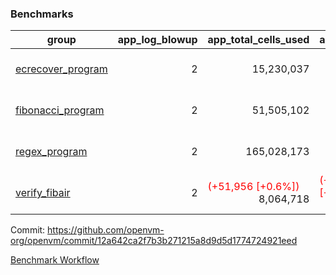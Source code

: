 ### Benchmarks
| group | app_log_blowup | app_total_cells_used | app_total_cycles | app_total_proof_time_ms | leaf_log_blowup | leaf_total_cells_used | leaf_total_cycles | leaf_total_proof_time_ms | max_segment_length | instance | alloc |
|---|---|---|---|---|---|---|---|---|---|---|---|
| [ ecrecover_program ](https://github.com/openvm-org/openvm/blob/benchmark-results/benchmarks-pr/1153/individual/ecrecover-12a642ca2f7b3b271215a8d9d5d1774724921eed.md) | <div style='text-align: right'> 2 </div>  | <div style='text-align: right'> 15,230,037 </div>  | <div style='text-align: right'> 290,016 </div>  | <span style='color: green'>(-29.0 [-1.2%])</span><div style='text-align: right'> 2,363.0 </div>  | <div style='text-align: right'> - </div>  | <div style='text-align: right'> - </div>  | <div style='text-align: right'> - </div>  | <div style='text-align: right'> - </div>  | 1048476 | 64cpu-linux-arm64 | mimalloc |
| [ fibonacci_program ](https://github.com/openvm-org/openvm/blob/benchmark-results/benchmarks-pr/1153/individual/fibonacci-12a642ca2f7b3b271215a8d9d5d1774724921eed.md) | <div style='text-align: right'> 2 </div>  | <div style='text-align: right'> 51,505,102 </div>  | <div style='text-align: right'> 1,500,137 </div>  | <span style='color: red'>(+28.0 [+0.5%])</span><div style='text-align: right'> 5,500.0 </div>  | <div style='text-align: right'> - </div>  | <div style='text-align: right'> - </div>  | <div style='text-align: right'> - </div>  | <div style='text-align: right'> - </div>  | 1048476 | 64cpu-linux-arm64 | mimalloc |
| [ regex_program ](https://github.com/openvm-org/openvm/blob/benchmark-results/benchmarks-pr/1153/individual/regex-12a642ca2f7b3b271215a8d9d5d1774724921eed.md) | <div style='text-align: right'> 2 </div>  | <div style='text-align: right'> 165,028,173 </div>  | <div style='text-align: right'> 4,190,904 </div>  | <span style='color: red'>(+43.0 [+0.3%])</span><div style='text-align: right'> 15,709.0 </div>  | <div style='text-align: right'> - </div>  | <div style='text-align: right'> - </div>  | <div style='text-align: right'> - </div>  | <div style='text-align: right'> - </div>  | 1048476 | 64cpu-linux-arm64 | mimalloc |
| [ verify_fibair ](https://github.com/openvm-org/openvm/blob/benchmark-results/benchmarks-pr/1153/individual/verify_fibair-12a642ca2f7b3b271215a8d9d5d1774724921eed.md) | <div style='text-align: right'> 2 </div>  | <span style='color: red'>(+51,956 [+0.6%])</span><div style='text-align: right'> 8,064,718 </div>  | <span style='color: red'>(+30,138 [+15.5%])</span><div style='text-align: right'> 224,877 </div>  | <span style='color: green'>(-94.0 [-6.5%])</span><div style='text-align: right'> 1,356.0 </div>  | <div style='text-align: right'> - </div>  | <div style='text-align: right'> - </div>  | <div style='text-align: right'> - </div>  | <div style='text-align: right'> - </div>  | 1048476 | 64cpu-linux-arm64 | mimalloc |


Commit: https://github.com/openvm-org/openvm/commit/12a642ca2f7b3b271215a8d9d5d1774724921eed

[Benchmark Workflow](https://github.com/openvm-org/openvm/actions/runs/12575842162)
